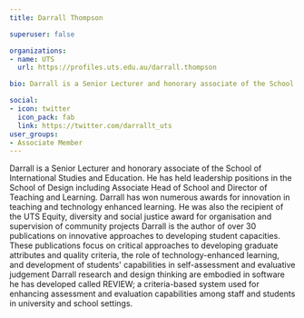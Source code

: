 ```yaml
---
title: Darrall Thompson

superuser: false 

organizations:
- name: UTS
  url: https://profiles.uts.edu.au/darrall.thompson

bio: Darrall is a Senior Lecturer and honorary associate of the School of International Studies and Education.

social:
- icon: twitter
  icon_pack: fab
  link: https://twitter.com/darrallt_uts
user_groups: 
- Associate Member
---
```

Darrall is a Senior Lecturer and honorary associate of the School of International Studies and Education. He has held leadership positions in the School of Design including Associate Head of School and Director of Teaching and Learning. Darrall has won numerous awards for innovation in teaching and technology enhanced learning. He was also the recipient of the UTS Equity, diversity and social justice award for organisation and supervision of community projects Darrall is the author of over 30 publications on innovative approaches to developing student capacities. These publications focus on critical approaches to developing graduate attributes and quality criteria, the role of technology-enhanced learning, and development of students' capabilities in self-assessment and evaluative judgement Darrall research and design thinking are embodied in software he has developed called REVIEW; a criteria-based system used for enhancing assessment and evaluation capabilities among staff and students in university and school settings.